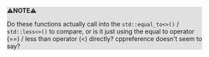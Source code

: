 <div style="margin:2em; background-color: #e0e0e0;">

<strong>⚠️NOTE️️️⚠️</strong>

Do these functions actually call into the `std::equal_to<>()` / `std::less<>()` to compare, or is it just using the equal to operator (==) / less than operator (<) directly? cppreference doesn't seem to say?
</div>

